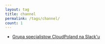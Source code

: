 ```yaml
---
layout: tag
title: channel
permalink: /tags/channel/
count: 1
---
```


- [Grupa specjalistow CloudPoland na Slack'u](https://blog.justcloud.pl/grupa-specjalistow-cloudpoland-na-slacku)
